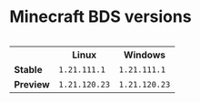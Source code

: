 # Minecraft BDS versions

<table align="right">
  <tr><th></th><th><strong>Linux</strong></th><th><strong>Windows</strong></th></tr>
<tr><td><strong>Stable</strong></td>
<td>
<code>1.21.111.1</code>
</td>
<td>
<code>1.21.111.1</code>
</td>
</tr>
<tr><td><strong>Preview</strong></td>
<td>
<code>1.21.120.23</code>
</td>
<td>
<code>1.21.120.23</code>
</td>
</tr>
</table>


